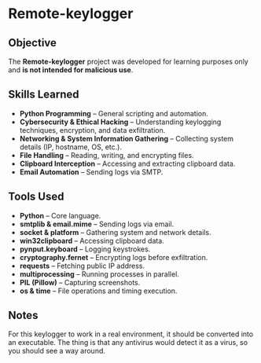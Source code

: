 # Remote-keylogger

## Objective  
The **Remote-keylogger** project was developed for learning purposes only and **is not intended for malicious use**.

## Skills Learned  
- **Python Programming** – General scripting and automation.
- **Cybersecurity & Ethical Hacking** – Understanding keylogging techniques, encryption, and data exfiltration.
- **Networking & System Information Gathering** – Collecting system details (IP, hostname, OS, etc.).
- **File Handling** – Reading, writing, and encrypting files.
- **Clipboard Interception** – Accessing and extracting clipboard data.
- **Email Automation** – Sending logs via SMTP.

## Tools Used  
- **Python** – Core language.
- **smtplib & email.mime** – Sending logs via email.
- **socket & platform** – Gathering system and network details.
- **win32clipboard** – Accessing clipboard data.
- **pynput.keyboard** – Logging keystrokes.
- **cryptography.fernet** – Encrypting logs before exfiltration.
- **requests** – Fetching public IP address.
- **multiprocessing** – Running processes in parallel.
- **PIL (Pillow)** – Capturing screenshots.
- **os & time** – File operations and timing execution.

## Notes

For this keylogger to work in a real environment, it should be converted into an executable. The thing is that any antivirus would detect it as a virus, so you should see a way around.
